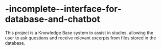 # -incomplete--interface-for-database-and-chatbot
This project is a Knowledge Base system to assist in studies, allowing the user to ask questions and receive relevant excerpts from files stored in the database.
